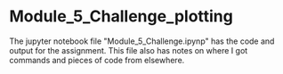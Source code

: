 # Module_5_Challenge_plotting
The jupyter notebook file "Module_5_Challenge.ipynp" has the code and output for the assignment. This file also has notes on where I got commands and pieces of code from elsewhere.
